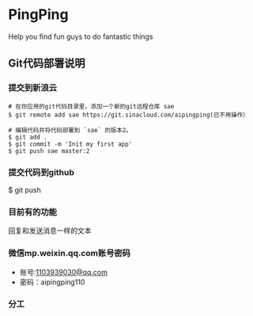# PingPing
Help you find fun guys to do fantastic things

## Git代码部署说明
### 提交到新浪云

```
# 在你应用的git代码目录里，添加一个新的git远程仓库 sae
$ git remote add sae https://git.sinacloud.com/aipingping(已不用操作）

# 编辑代码并将代码部署到 `sae` 的版本2。
$ git add .
$ git commit -m 'Init my first app'
$ git push sae master:2
```
### 提交代码到github
$ git push

### 目前有的功能
回复和发送消息一样的文本

### 微信mp.weixin.qq.com账号密码
- 账号:1103939030@qq.com
- 密码：aipingping110
### 分工
